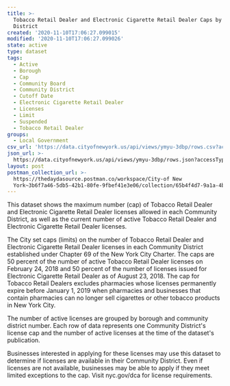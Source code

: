 ```yaml
---
title: >-
  Tobacco Retail Dealer and Electronic Cigarette Retail Dealer Caps by Community
  District
created: '2020-11-10T17:06:27.099015'
modified: '2020-11-10T17:06:27.099026'
state: active
type: dataset
tags:
  - Active
  - Borough
  - Cap
  - Community Board
  - Community District
  - Cutoff Date
  - Electronic Cigarette Retail Dealer
  - Licenses
  - Limit
  - Suspended
  - Tobacco Retail Dealer
groups:
  - Local Government
csv_url: 'https://data.cityofnewyork.us/api/views/ymyu-3dbp/rows.csv?accessType=DOWNLOAD'
json_url: >-
  https://data.cityofnewyork.us/api/views/ymyu-3dbp/rows.json?accessType=DOWNLOAD
layout: post
postman_collection_url: >-
  https://thedaydasource.postman.co/workspace/City-of New
  York~3b6f7a46-5db5-42b1-80fe-9fbef41e3e06/collection/65b4f4d7-9a1a-4bde-a98c-74b0e7aca1d4
---
```

This dataset shows the maximum number (cap) of Tobacco Retail Dealer and Electronic Cigarette Retail Dealer licenses allowed in each Community District, as well as the current number of active Tobacco Retail Dealer and Electronic Cigarette Retail Dealer licenses.
</p>
The City set caps (limits) on the number of Tobacco Retail Dealer and Electronic Cigarette Retail Dealer licenses in each Community District established under Chapter 69 of the New York City Charter. The caps are 50 percent of the number of active Tobacco Retail Dealer licenses on February 24, 2018 and 50 percent of the number of licenses issued for Electronic Cigarette Retail Dealer as of August 23, 2018. The cap for Tobacco Retail Dealers excludes pharmacies whose licenses permanently expire before January 1, 2019 when pharmacies and businesses that contain pharmacies can no longer sell cigarettes or other tobacco products in New York City. 

The number of active licenses are grouped by borough and community district number. Each row of data represents one Community District's license cap and the number of active licenses at the time of the dataset's publication.

Businesses interested in applying for these licenses may use this dataset to determine if licenses are available in their Community District. Even if licenses are not available, businesses may be able to apply if they meet limited exceptions to the cap. Visit nyc.gov/dca for license requirements.

